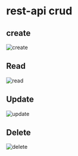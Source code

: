 # rest-api crud 

## create 

![create](https://user-images.githubusercontent.com/117756490/227744215-85d9f3d5-0edc-406d-b9b1-ad0722f620c2.png)

## Read

![read](https://user-images.githubusercontent.com/117756490/227744218-88b31969-e39e-429b-8d98-b9688cf2a428.png)

## Update

![update](https://user-images.githubusercontent.com/117756490/227744212-7995a217-d6ec-41eb-bafa-ea791b8bac12.png)

## Delete

![delete](https://user-images.githubusercontent.com/117756490/227744217-3bab44c1-3c08-4cf3-822b-574538524f06.png)
